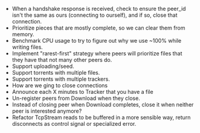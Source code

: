 * When a handshake response is received, check to ensure the peer_id isn't the same as ours (connecting to ourself), and if so, close that connection.
* Prioritize pieces that are mostly complete, so we can clear them from memory.
* Benchmark CPU usage to try to figure out why we use ~100% while writing files.
* Implement "rarest-first" strategy where peers will prioritize files that they have that not many other peers do.
* Support uploading/seed.
* Support torrents with multiple files.
* Support torrents with multiple trackers.
* How are we ging to close connections
* Announce each X minutes to Tracker that you have a file
* Un-register peers from Download when they close.
* Instead of closing peer when Download completes, close it when neither peer is interested anymore?
* Refactor TcpStream reads to be buffered in a more sensible way, return disconnects as control signal or specialized error.
